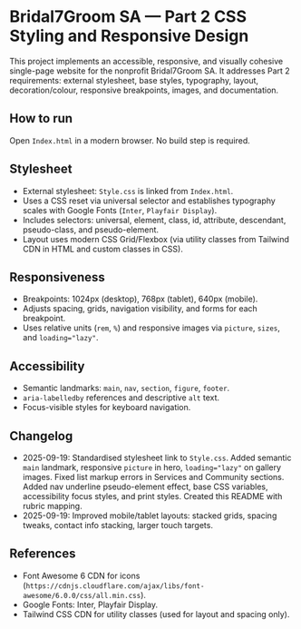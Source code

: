 # Bridal7Groom SA — Part 2 CSS Styling and Responsive Design

This project implements an accessible, responsive, and visually cohesive single-page website for the nonprofit Bridal7Groom SA. It addresses Part 2 requirements: external stylesheet, base styles, typography, layout, decoration/colour, responsive breakpoints, images, and documentation.

## How to run
Open `Index.html` in a modern browser. No build step is required.

## Stylesheet
- External stylesheet: `Style.css` is linked from `Index.html`.
- Uses a CSS reset via universal selector and establishes typography scales with Google Fonts (`Inter`, `Playfair Display`).
- Includes selectors: universal, element, class, id, attribute, descendant, pseudo-class, and pseudo-element.
- Layout uses modern CSS Grid/Flexbox (via utility classes from Tailwind CDN in HTML and custom classes in CSS).

## Responsiveness
- Breakpoints: 1024px (desktop), 768px (tablet), 640px (mobile).
- Adjusts spacing, grids, navigation visibility, and forms for each breakpoint.
- Uses relative units (`rem`, `%`) and responsive images via `picture`, `sizes`, and `loading="lazy"`.

## Accessibility
- Semantic landmarks: `main`, `nav`, `section`, `figure`, `footer`.
- `aria-labelledby` references and descriptive `alt` text.
- Focus-visible styles for keyboard navigation.

## Changelog
- 2025-09-19: Standardised stylesheet link to `Style.css`. Added semantic `main` landmark, responsive `picture` in hero, `loading="lazy"` on gallery images. Fixed list markup errors in Services and Community sections. Added nav underline pseudo-element effect, base CSS variables, accessibility focus styles, and print styles. Created this README with rubric mapping.
- 2025-09-19: Improved mobile/tablet layouts: stacked grids, spacing tweaks, contact info stacking, larger touch targets.

## References
- Font Awesome 6 CDN for icons (`https://cdnjs.cloudflare.com/ajax/libs/font-awesome/6.0.0/css/all.min.css`).
- Google Fonts: Inter, Playfair Display.
- Tailwind CSS CDN for utility classes (used for layout and spacing only).

